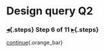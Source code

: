 <div class="top">

# Design query Q2
### [◂](command:katapod.loadPage?step5){.steps} Step 6 of 11 [▸](command:katapod.loadPage?step7){.steps}
</div>



[continue](command:katapod.loadPage?step7){.orange_bar}